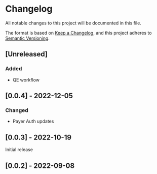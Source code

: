 # Changelog

All notable changes to this project will be documented in this file.

The format is based on [Keep a Changelog](https://keepachangelog.com/en/1.0.0/),
and this project adheres to [Semantic Versioning](https://semver.org/spec/v2.0.0.html).

## [Unreleased]

### Added
- QE workflow

## [0.0.4] - 2022-12-05

### Changed
- Payer Auth updates

## [0.0.3] - 2022-10-19

Initial release

## [0.0.2] - 2022-09-08
